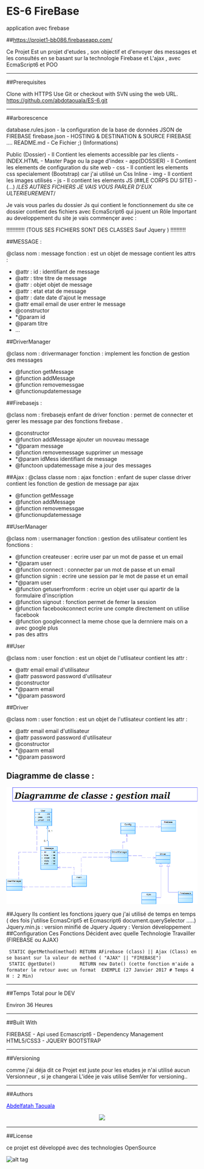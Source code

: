 # ES-6 FireBase
application avec firebase

##https://projet1-bb086.firebaseapp.com/
    
Ce Projet Est un projet d'etudes , son objectif et d'envoyer des messages et les consultés en se basant sur la technologie Firebase et L'ajax , avec EcmaScript6 et POO

---------------------------------------------------------------------------------------------------------------------------------------------------------


##Prerequisites

Clone with HTTPS 
Use Git or checkout with SVN using the web URL.
https://github.com/abdotaouala/ES-6.git

    
---------------------------------------------------------------------------------------------------------------------------------------------------------


##arborescence
    
database.rules.json  - la configuration de la base de données JSON de FIREBASE
firebase.json        - HOSTING & DESTINATION & SOURCE FIREBASE ....
README.md            - Ce Fichier ;) (Informations)


Public (Dossier)     - Il Contient les elements accessible par les clients 
    - INDEX.HTML     - Master Page ou la page d'index
    - app(DOSSIER)   - Il Contient les elements de configuration du site web
            - css    - Il contient les elements css specialement (Bootstrap) car j'ai utilisé un Css Inline 
            - img    - Il contient les images utilisés
            - js     - Il contient les elements JS  (##LE CORPS DU SITE)
                     -(...) /*LES AUTRES FICHIERS JE VAIS VOUS PARLER D'EUX ULTERIEUREMENT*/
                
Je vais vous parles du dossier Js qui contient le fonctionnement du site ce dossier contient des fichiers avec EcmaScript6 qui jouent un Rôle 
Important au developpement du site  je vais commençer avec : 

!!!!!!!!!!!! (TOUS SES FICHIERS SONT DES CLASSES Sauf Jquery ) !!!!!!!!!!

##MESSAGE   :
   
@class nom : message fonction : est un objet de message contient les attrs :
* @attr : id : identifiant de message
* @attr : titre titre de message
* @attr : objet objet de message
* @attr : etat etat de message
* @attr : date date d'ajout le message
* @attr email email de user entrer le message
* @constructor
* *@param id
* @param titre
* ...
 

##DriverManager

   
@class nom : drivermanager fonction : implement les fonction de gestion des messages
* @function getMessage
* @function addMessage
* @function removemessgae
* @functionupdatemessage
 
  
##Firebasejs :
    
@class nom : firebasejs enfant de driver fonction : permet de connecter et gerer les message par des fonctions firebase .
* @constructor
* @function addMessage ajouter un nouveau message
* *@param message
* @function removemessage supprimer un message
* *@param idMess identifiant de message
* @functoon updatemessage mise a jour des messages
 
##Ajax      :
@class  classe nom : ajax  fonction : enfant de super classe driver contient les fonction de gestion de message par ajax
 * @function getMessage
 * @function addMessage
 * @function removemessgae
 * @functionupdatemessage
 
 ##UserManager
 
 @class nom : usermanager fonction : gestion des utilisateur contient les fonctions :
* @function createuser : ecrire user par un mot de passe et un email
* *@param user
* @function connect : connecter par un mot de passe et un email
* @function signin : ecrire une session par le mot de passe et un email
* *@param user
* @function getuserfromform : ecrire un objet user qui apartir de la formulaire d'inscription
* @function signout : fonction permet de femer la session
* @function facebookconnect ecrire une compte directement on utilise facebook
* @function googleconnect la meme chose que la dernniere mais on a avec google plus
* pas des attrs
 
##User
  
@class nom : user fonction : est un objet de l'utlisateur contient les attr :
* @attr email email d'utilisateur
* @attr password  password d'utilisateur
* @constructor
* *@paarm email
* *@param password
 
##Driver

@class nom : user fonction : est un objet de l'utlisateur contient les attr :
* @attr email email d'utilisateur
* @attr password  password d'utilisateur
* @constructor
* *@paarm email
* *@param password
 
 ## Diagramme de classe :
 
 ![alt tag](https://github.com/abdotaouala/ES-6/blob/master/diagramme%20de%20classe%20mail.png)

##Jquery
    Ils contient les fonctions jquery que j'ai utilisé de temps en temps ( des fois j'utilise EcmasCript5 et Ecmascript6 document.querySelector .....)
    Jquery.min.js : version minifié de Jquery
    Jquery        : Version développement
##Configuration
    Ces Fonctions Décident avec quelle Technologie Travailler (FIREBASE ou AJAX)
    
     STATIC @getMethod(method) RETURN AFirebase (class) || Ajax (Class) en se basant sur la valeur de method ( "AJAX" || "FIREBASE")
     STATIC @getDate()         RETURN new Date() (cette fonction m'aide a formater le retour avec un format  EXEMPLE (27 Janvier 2017 # Temps 4 H : 2 Min)
    

---------------------------------------------------------------------------------------------------------------------------------------------------------


##Temps Total pour le DEV

Environ 36 Heures
    

---------------------------------------------------------------------------------------------------------------------------------------------------------


##Built With

FIREBASE - Api used
Ecmascript6 - Dependency Management
HTML5/CSS3 - 
JQUERY
BOOTSTRAP
    

---------------------------------------------------------------------------------------------------------------------------------------------------------


##Versioning


comme j'ai déja dit ce Projet est juste pour les etudes je n'ai utilisé aucun Versionneur , si je changerai L'idée je vais utilisé SemVer for versioning..
    

---------------------------------------------------------------------------------------------------------------------------------------------------------


##Authors

<a href='https://github.com/abdotaouala' style='color:blue;text-size : 20;' >Abdelfatah Taouala</a>
  

 <div style="text-align:center"><img src ="https://avatars2.githubusercontent.com/u/16292164?v=3&u=08cba6b74f39aec11d1aa440dceee6eb9275928b&s=400" /></div>

---------------------------------------------------------------------------------------------------------------------------------------------------------


##License

ce projet est développé avec des technologies OpenSource 

 ![alt tag](http://www.techweekeurope.co.uk/wp-content/uploads/2014/04/opensource.jpeg)

